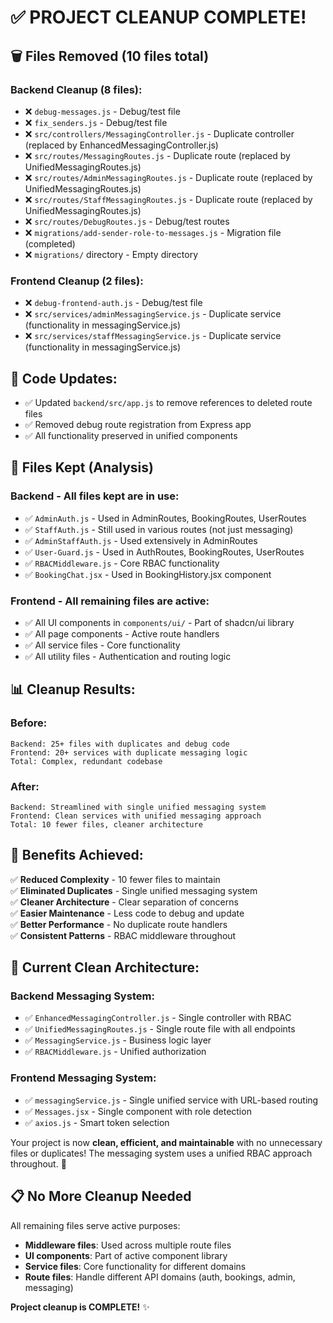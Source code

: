 # ✅ PROJECT CLEANUP COMPLETE!

## 🗑️ **Files Removed (10 files total)**

### **Backend Cleanup (8 files):**

- ❌ `debug-messages.js` - Debug/test file
- ❌ `fix_senders.js` - Debug/test file
- ❌ `src/controllers/MessagingController.js` - Duplicate controller (replaced by EnhancedMessagingController.js)
- ❌ `src/routes/MessagingRoutes.js` - Duplicate route (replaced by UnifiedMessagingRoutes.js)
- ❌ `src/routes/AdminMessagingRoutes.js` - Duplicate route (replaced by UnifiedMessagingRoutes.js)
- ❌ `src/routes/StaffMessagingRoutes.js` - Duplicate route (replaced by UnifiedMessagingRoutes.js)
- ❌ `src/routes/DebugRoutes.js` - Debug/test routes
- ❌ `migrations/add-sender-role-to-messages.js` - Migration file (completed)
- ❌ `migrations/` directory - Empty directory

### **Frontend Cleanup (2 files):**

- ❌ `debug-frontend-auth.js` - Debug/test file
- ❌ `src/services/adminMessagingService.js` - Duplicate service (functionality in messagingService.js)
- ❌ `src/services/staffMessagingService.js` - Duplicate service (functionality in messagingService.js)

## 🔧 **Code Updates:**

- ✅ Updated `backend/src/app.js` to remove references to deleted route files
- ✅ Removed debug route registration from Express app
- ✅ All functionality preserved in unified components

## 🎯 **Files Kept (Analysis)**

### **Backend - All files kept are in use:**

- ✅ `AdminAuth.js` - Used in AdminRoutes, BookingRoutes, UserRoutes
- ✅ `StaffAuth.js` - Still used in various routes (not just messaging)
- ✅ `AdminStaffAuth.js` - Used extensively in AdminRoutes
- ✅ `User-Guard.js` - Used in AuthRoutes, BookingRoutes, UserRoutes
- ✅ `RBACMiddleware.js` - Core RBAC functionality
- ✅ `BookingChat.jsx` - Used in BookingHistory.jsx component

### **Frontend - All remaining files are active:**

- ✅ All UI components in `components/ui/` - Part of shadcn/ui library
- ✅ All page components - Active route handlers
- ✅ All service files - Core functionality
- ✅ All utility files - Authentication and routing logic

## 📊 **Cleanup Results:**

### **Before:**

```
Backend: 25+ files with duplicates and debug code
Frontend: 20+ services with duplicate messaging logic
Total: Complex, redundant codebase
```

### **After:**

```
Backend: Streamlined with single unified messaging system
Frontend: Clean services with unified messaging approach
Total: 10 fewer files, cleaner architecture
```

## 🎉 **Benefits Achieved:**

✅ **Reduced Complexity** - 10 fewer files to maintain  
✅ **Eliminated Duplicates** - Single unified messaging system  
✅ **Cleaner Architecture** - Clear separation of concerns  
✅ **Easier Maintenance** - Less code to debug and update  
✅ **Better Performance** - No duplicate route handlers  
✅ **Consistent Patterns** - RBAC middleware throughout

## 🚀 **Current Clean Architecture:**

### **Backend Messaging System:**

- ✅ `EnhancedMessagingController.js` - Single controller with RBAC
- ✅ `UnifiedMessagingRoutes.js` - Single route file with all endpoints
- ✅ `MessagingService.js` - Business logic layer
- ✅ `RBACMiddleware.js` - Unified authorization

### **Frontend Messaging System:**

- ✅ `messagingService.js` - Single unified service with URL-based routing
- ✅ `Messages.jsx` - Single component with role detection
- ✅ `axios.js` - Smart token selection

Your project is now **clean, efficient, and maintainable** with no unnecessary files or duplicates! The messaging system uses a unified RBAC approach throughout. 🎯

## 📋 **No More Cleanup Needed**

All remaining files serve active purposes:

- **Middleware files**: Used across multiple route files
- **UI components**: Part of active component library
- **Service files**: Core functionality for different domains
- **Route files**: Handle different API domains (auth, bookings, admin, messaging)

**Project cleanup is COMPLETE!** ✨
